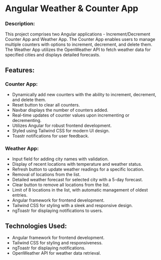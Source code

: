 # Angular Weather & Counter App

### Description:

This project comprises two Angular applications - Increment/Decrement Counter App and Weather App. The Counter App enables users to manage multiple counters with options to increment, decrement, and delete them. The Weather App utilizes the OpenWeather API to fetch weather data for specified cities and displays detailed forecasts.

## Features:

### Counter App:

- Dynamically add new counters with the ability to increment, decrement, and delete them.
- Reset button to clear all counters.
- Navbar displays the number of counters added.
- Real-time updates of counter values upon incrementing or decrementing.
- Utilizes Angular for robust frontend development.
- Styled using Tailwind CSS for modern UI design.
- Toastr notifications for user feedback.

### Weather App:

- Input field for adding city names with validation.
- Display of recent locations with temperature and weather status.
- Refresh button to update weather readings for a specific location.
- Removal of locations from the list.
- Detailed weather forecast for selected city with a 5-day forecast.
- Clear button to remove all locations from the list.
- Limit of 8 locations in the list, with automatic management of oldest entries.
- Angular framework for frontend development.
- Tailwind CSS for styling with a sleek and responsive design.
- ngToastr for displaying notifications to users.

## Technologies Used:

- Angular framework for frontend development.
- Tailwind CSS for styling and responsiveness.
- ngToastr for displaying notifications.
- OpenWeather API for weather data retrieval.
